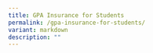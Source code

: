 ```yaml
---
title: GPA Insurance for Students
permalink: /gpa-insurance-for-students/
variant: markdown
description: ""
---
```

